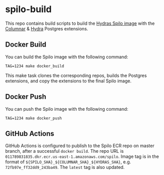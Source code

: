 # spilo-build

This repo contains build scripts to build the [Hydras Spilo image](https://github.com/HydrasCo/spilo) with the [Columnar](https://github.com/HydrasCo/citus) & [Hydra](https://github.com/HydrasCo/Hydras) Postgres extensions.

## Docker Build

You can build the Spilo image with the following command:

```console
TAG=1234 make docker_build
```

This make task clones the corresponding repos, builds the Postgres extensions, and copy the extensions to the final Spilo image.

## Docker Push

You can push the Spilo image with the following command:

```console
TAG=1234 make docker_push
```

## GitHub Actions

GitHub Actions is configured to publish to the Spilo ECR repo on master branch, after a successful `docker build`.
The repo URL is `011789831835.dkr.ecr.us-east-1.amazonaws.com/spilo`.
Image tag is in the format of `${SPILO_SHA}_${COLUMNAR_SHA}_${HYDRAS_SHA}`, e.g. `72fb97e_ff32dd9_243ba49`.
The `latest` tag is also updated.
